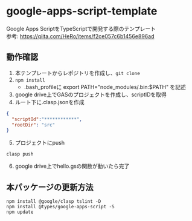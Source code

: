# google-apps-script-template
Google Apps ScriptをTypeScriptで開発する際のテンプレート  
参考: https://qiita.com/HeRo/items/f2ce057c6b1456e896ad

## 動作確認
1. 本テンプレートからレポジトリを作成し、```git clone```
2. ```npm install```
    - .bash_profileに export PATH="node_modules/.bin:$PATH" を記述
3. google drive上でGASのプロジェクトを作成し、scriptIDを取得
4. ルート下に.clasp.jsonを作成
```.clasp.json
{
  "scriptId":"************",
  "rootDir": "src"
}
```
5. プロジェクトにpush
```
clasp push
```
6. google drive上でhello.gsの関数が動いたら完了


## 本パッケージの更新方法
```
npm install @google/clasp tslint -D 
npm install @types/google-apps-script -S
npm update
```
